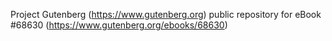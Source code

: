 Project Gutenberg (https://www.gutenberg.org) public repository for
eBook #68630 (https://www.gutenberg.org/ebooks/68630)
